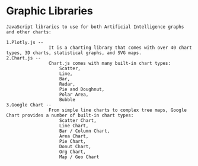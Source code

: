 # Graphic Libraries

    JavaScript libraries to use for both Artificial Intelligence graphs and other charts:

    1.Plotly.js --
                    It is a charting library that comes with over 40 chart types, 3D charts, statistical graphs, and SVG maps.
    2.Chart.js -- 
                    Chart.js comes with many built-in chart types: 
                        Scatter,
                        Line,
                        Bar,
                        Radar,
                        Pie and Doughnut,
                        Polar Area,
                        Bubble
    3.Google Chart -- 
                    From simple line charts to complex tree maps, Google Chart provides a number of built-in chart types: 
                        Scatter Chart,
                        Line Chart,
                        Bar / Column Chart,
                        Area Chart,
                        Pie Chart,
                        Donut Chart,
                        Org Chart,
                        Map / Geo Chart
